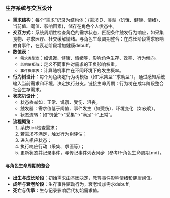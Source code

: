 ### 生存系统与交互设计

- **需求结构**：每个“需求”记录为结构体：{需求ID、类型（饥饿、健康、情绪）、当前值、阈值、影响因素}，储存在角色个人状态中。
- **交互方式**：系统周期性检查角色的需求状态，匹配条件触发行为响应，如采集食物、寻求医疗、社交缓解情绪。与角色生命周期整合：在成长阶段需求影响教育事件，在衰老阶段增加健康debuff。
- **数值表**：
  - `需求类型表`：如饥饿、健康、情绪等，影响角色生存、效率、行为倾向。
  - `影响值矩阵`：定义不同事件对需求的正负影响权重。
  - `事件概率表`：计算随机事件在不同环境下的发生概率。
- **行为树设计**：每个角色绑定行为树模板（如“采集型”“求助型”），通过感知系统输入当前需求和环境，决定执行分支。链接生命周期：行为树在成年阶段整合社会生存需求。
- **状态机设计**：
  - 状态枚举如：正常、饥饿、受伤、沮丧。
  - 触发器：需求值低于阈值、事件发生（如受伤）、环境变化（如夜晚）。
  - 状态流转：如“饥饿”→“采集”→“满足”→“正常”。
- **流程概览**：
  1. 系统tick检查需求；
  2. 若需求不满足，触发行为树评估；
  3. 进入相应状态；
  4. 执行响应行动（采集、求医等）；
  5. 更新状态并记录事件，与传记事件列表同步（参考R-角色生命周期.md）。

#### 与角色生命周期的整合
- **出生与成长阶段**：初始需求由基因决定，教育事件影响情绪和健康阈值。
- **成年与衰老阶段**：生存事件驱动行为，衰老增加需求debuff。
- **死亡与传承**：生存记录影响后代初始需求值。